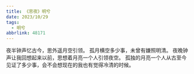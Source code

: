 ```yaml
---
title: 《思夜》明兮
date: 2023/10/29
tags:
  - 明兮
abbrlink: 48171
---
```

夜半钟声忆古今，思外遥月空引领。
孤月横空多少事，未曾有嫌照明清。
夜晚钟声让我回想起来以前，思想着月亮一个人引领夜空。
孤独的月亮一个人从古至今见证了多少事，会不会想现在的我也有觉得冷清的时候。

